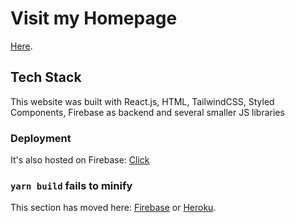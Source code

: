 # Visit my Homepage 
[Here](https://mludovici.github.io/).

## Tech Stack
This website was built with React.js, HTML, TailwindCSS, Styled Components, Firebase as backend and several smaller JS libraries

### Deployment

It's also hosted on Firebase: [Click](https://facebook.github.io/create-react-app/docs/deployment)

### `yarn build` fails to minify

This section has moved here: [Firebase](https://homepage-e3c03.web.app/) or [Heroku](https://mlud-homepage.herokuapp.com/).
